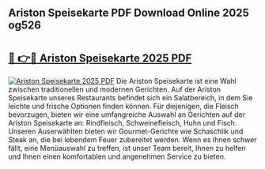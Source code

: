 ## Ariston Speisekarte PDF Download Online 2025 og526

# <h2><a href="http://gce2h57.nevu.top/?p=Ariston+Speisekarte">🔗 👉🔴 Ariston Speisekarte 2025 PDF</a></h2>

[![Ariston Speisekarte 2025 PDF](https://i.imgur.com/dBaPXMq.png)](http://gce2h57.nevu.top/?p=Ariston+Speisekarte)
Die Ariston Speisekarte ist eine Wahl zwischen traditionellen und modernen Gerichten. Auf der Ariston Speisekarte unseres Restaurants befindet sich ein Salatbereich, in dem Sie leichte und frische Optionen finden können. Für diejenigen, die Fleisch bevorzugen, bieten wir eine umfangreiche Auswahl an Gerichten auf der Ariston Speisekarte an: Rindfleisch, Schweinefleisch, Huhn und Fisch. Unseren Auserwählten bieten wir Gourmet-Gerichte wie Schaschlik und Steak an, die bei lebendem Feuer zubereitet werden. Wenn es Ihnen schwer fällt, eine Menüauswahl zu treffen, ist unser Team bereit, Ihnen zu helfen und Ihnen einen komfortablen und angenehmen Service zu bieten.
